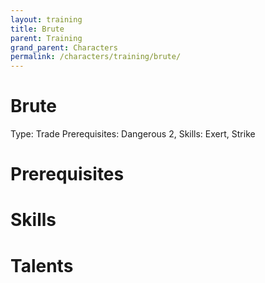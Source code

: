 ```yaml
---
layout: training
title: Brute
parent: Training
grand_parent: Characters
permalink: /characters/training/brute/
---
```


# Brute

Type: Trade
Prerequisites: Dangerous 2, 
Skills: Exert, Strike

# Prerequisites

# Skills

# Talents